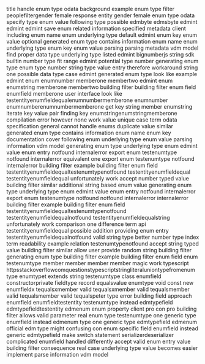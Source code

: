 title handle enum type odata background example enum type filter peoplefiltergender female response entity gender female enum type odata specify type enum value following type possible edmbyte edmsbyte edmint edmint edmint save enum related information specified metadata client including enum name enum underlying type default edmint enum key enum value optional generated enum type contains information enum name enum underlying type enum key enum value parsing parsing metadata vdm model find proper data type underlying type listed edmint bignumberjs string sdk builtin number type fit range edmint potential type number generating enum type enum type number string type value entry therefore workaround string one possible data type case edmint generated enum type look like example edmint enum enumnumber memberone membertwo edmint enum enumstring memberone membertwo building filter building filter enum field enumfield memberone user interface look like testentityenumfieldequalenumnumbermemberone enumnumber enumnumberenumnumbermemberone get key string member enumstring iterate key value pair finding key enumstringenumstringmemberone compilation error however none work value unique case term odata specification general cannot handle enums duplicate value similar generated enum type contains information enum name enum key documentation cover following enum underlying type enum value parsing information vdm model generating enum type underlying type enum edmint value enum entry notfound internalerror export enum testenumtype notfound internalerror equivalent one export enum testenumtype notfound internalerror building filter example building filter enum field testentityenumfieldequaltestenumtypenotfound testentityenumfieldequal testentityenumfieldequal unfortunately work accept number typed value building filter similar additional string based enum value generating enum type underlying type enum edmint value enum entry notfound internalerror export enum testenumtype notfound notfound internalerror internalerror building filter example building filter enum field testentityenumfieldequaltestenumtypenotfound testentityenumfieldequalnotfound testentityenumfieldequalstring unfortunately work comparison one difference term api testentityenumfieldequal possible addition providing enum entry testentityenumfieldequalnotfound valid string type better number type index term readability example relation testenumtypenotfound accept string typed value building filter similar allow user provide random string building filter generating enum type building filter example building filter enum field enum testenumtype member member member member magic work typescript httpsstackoverflowcomquestionstypescriptstringliteraluniontypefromenum type enumtypet extends string testenumtype class enumfield constructorprivate fieldtype record equalsvalue enumtype void const new enumfieldx tequalsxmember valid tequalsxmember valid tequalsmember valid tequalsmember valid tequalspeter type error building field approach enumfield enumfieldtestentity testenumtype instead edmtypefield edmtypefieldtestentity edmenum enum property client pro con pro building filter allows valid parameter real enum type testenumtype one generic type enumfield instead edmenum type one generic type edmtypefield edmenum official edm type might confusing con enum specific field enumfield instead generic edmtypefield make switch statement serializerdeserializer complicated enumfield handled differently accept valid enum entry value building filter consequence real case underlying type value becomes easier implement parse information vdm model